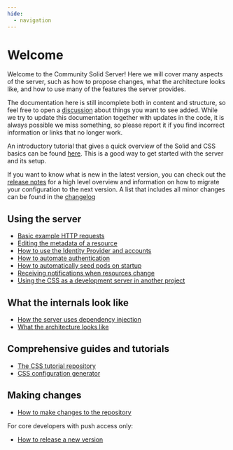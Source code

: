 ```yaml
---
hide:
  - navigation
---
```


# Welcome

Welcome to the Community Solid Server!
Here we will cover many aspects of the server,
such as how to propose changes,
what the architecture looks like,
and how to use many of the features the server provides.

The documentation here is still incomplete both in content and structure, so feel free to open
a [discussion](https://github.com/CommunitySolidServer/CommunitySolidServer/discussions) about things you want to see added.
While we try to update this documentation together with updates in the code,
it is always possible we miss something,
so please report it if you find incorrect information or links that no longer work.

An introductory tutorial that gives a quick overview of the Solid and CSS basics can be found
[here](https://github.com/CommunitySolidServer/tutorials/blob/main/getting-started.md).
This is a good way to get started with the server and its setup.

If you want to know what is new in the latest version,
you can check out the [release notes](https://github.com/CommunitySolidServer/CommunitySolidServer/blob/main/RELEASE_NOTES.md)
for a high level overview and information on how to migrate your configuration to the next version.
A list that includes all minor changes can be found in
the [changelog](https://github.com/CommunitySolidServer/CommunitySolidServer/blob/main/CHANGELOG.md)

## Using the server

* [Basic example HTTP requests](usage/example-requests.md)
* [Editing the metadata of a resource](usage/metadata.md)
* [How to use the Identity Provider and accounts](usage/identity-provider.md)
* [How to automate authentication](usage/client-credentials.md)
* [How to automatically seed pods on startup](usage/seeding-pods.md)
* [Receiving notifications when resources change](usage/notifications.md)
* [Using the CSS as a development server in another project](usage/dev-configuration.md)

## What the internals look like

* [How the server uses dependency injection](architecture/dependency-injection.md)
* [What the architecture looks like](architecture/overview.md)

## Comprehensive guides and tutorials

* [The CSS tutorial repository](https://github.com/CommunitySolidServer/tutorials/)
* [CSS configuration generator](https://communitysolidserver.github.io/configuration-generator/)

## Making changes

* [How to make changes to the repository](contributing/making-changes.md)

For core developers with push access only:

* [How to release a new version](contributing/release.md)

